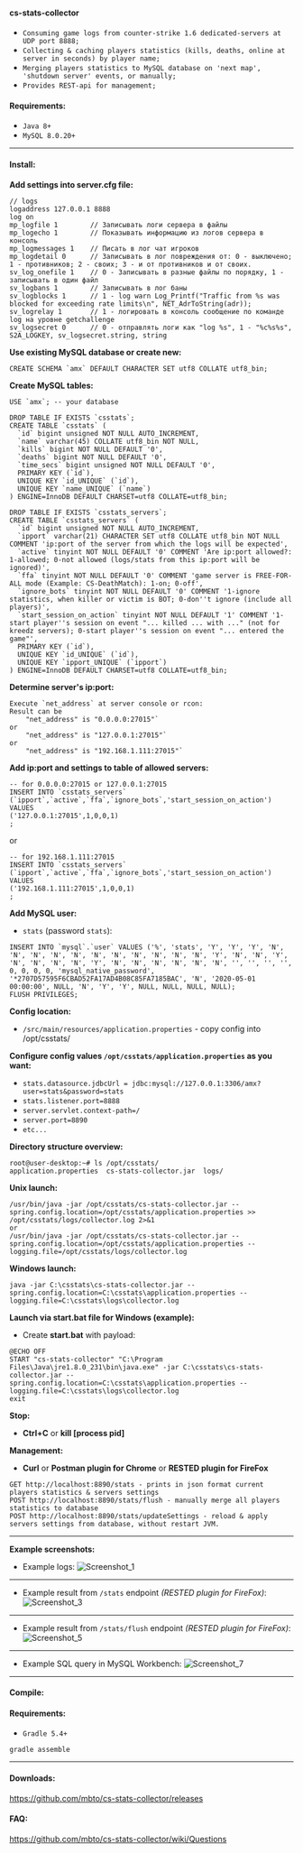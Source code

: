 #### **cs-stats-collector**
* `Consuming game logs from counter-strike 1.6 dedicated-servers at UDP port 8888;`
* `Collecting & caching players statistics (kills, deaths, online at server in seconds) by player name;`
* `Merging players statistics to MySQL database on 'next map', 'shutdown server' events, or manually;`
* `Provides REST-api for management;`

#### **Requirements:**
* `Java 8+`
* `MySQL 8.0.20+`
---
#### **Install:**

**Add settings into server.cfg file:**
```
// logs
logaddress 127.0.0.1 8888
log on
mp_logfile 1		// Записывать логи сервера в файлы
mp_logecho 1		// Показывать информацию из логов сервера в консоль
mp_logmessages 1	// Писать в лог чат игроков
mp_logdetail 0		// Записывать в лог повреждения от: 0 - выключено; 1 - противников; 2 - своих; 3 - и от противников и от своих.
sv_log_onefile 1	// 0 - Записывать в разные файлы по порядку, 1 - записывать в один файл
sv_logbans 1		// Записывать в лог баны
sv_logblocks 1		// 1 - log warn Log_Printf("Traffic from %s was blocked for exceeding rate limits\n", NET_AdrToString(adr));
sv_logrelay 1		// 1 - логировать в консоль сообщение по команде log на уровне getchallenge
sv_logsecret 0		// 0 - отправлять логи как "log %s", 1 - "%c%s%s", S2A_LOGKEY, sv_logsecret.string, string
```

**Use existing MySQL database or create new:**
```
CREATE SCHEMA `amx` DEFAULT CHARACTER SET utf8 COLLATE utf8_bin;
```
**Create MySQL tables:**
```
USE `amx`; -- your database

DROP TABLE IF EXISTS `csstats`;
CREATE TABLE `csstats` (
  `id` bigint unsigned NOT NULL AUTO_INCREMENT,
  `name` varchar(45) COLLATE utf8_bin NOT NULL,
  `kills` bigint NOT NULL DEFAULT '0',
  `deaths` bigint NOT NULL DEFAULT '0',
  `time_secs` bigint unsigned NOT NULL DEFAULT '0',
  PRIMARY KEY (`id`),
  UNIQUE KEY `id_UNIQUE` (`id`),
  UNIQUE KEY `name_UNIQUE` (`name`)
) ENGINE=InnoDB DEFAULT CHARSET=utf8 COLLATE=utf8_bin;

DROP TABLE IF EXISTS `csstats_servers`;
CREATE TABLE `csstats_servers` (
  `id` bigint unsigned NOT NULL AUTO_INCREMENT,
  `ipport` varchar(21) CHARACTER SET utf8 COLLATE utf8_bin NOT NULL COMMENT 'ip:port of the server from which the logs will be expected',
  `active` tinyint NOT NULL DEFAULT '0' COMMENT 'Are ip:port allowed?: 1-allowed; 0-not allowed (logs/stats from this ip:port will be ignored)',
  `ffa` tinyint NOT NULL DEFAULT '0' COMMENT 'game server is FREE-FOR-ALL mode (Example: CS-DeathMatch): 1-on; 0-off',
  `ignore_bots` tinyint NOT NULL DEFAULT '0' COMMENT '1-ignore statistics, when killer or victim is BOT; 0-don''t ignore (include all players)',
  `start_session_on_action` tinyint NOT NULL DEFAULT '1' COMMENT '1-start player''s session on event "... killed ... with ..." (not for kreedz servers); 0-start player''s session on event "... entered the game"',
  PRIMARY KEY (`id`),
  UNIQUE KEY `id_UNIQUE` (`id`),
  UNIQUE KEY `ipport_UNIQUE` (`ipport`)
) ENGINE=InnoDB DEFAULT CHARSET=utf8 COLLATE=utf8_bin;
```

**Determine server's ip:port:**
```
Execute `net_address` at server console or rcon:
Result can be
    "net_address" is "0.0.0.0:27015"`
or
    "net_address" is "127.0.0.1:27015"`
or
    "net_address" is "192.168.1.111:27015"`
```

**Add ip:port and settings to table of allowed servers:**
```
-- for 0.0.0.0:27015 or 127.0.0.1:27015
INSERT INTO `csstats_servers` (`ipport`,`active`,`ffa`,`ignore_bots`,'start_session_on_action') VALUES 
('127.0.0.1:27015',1,0,0,1)
;
```
or
```
-- for 192.168.1.111:27015
INSERT INTO `csstats_servers` (`ipport`,`active`,`ffa`,`ignore_bots`,'start_session_on_action') VALUES 
('192.168.1.111:27015',1,0,0,1)
;
```

**Add MySQL user:**
* `stats` (password `stats`):
```
INSERT INTO `mysql`.`user` VALUES ('%', 'stats', 'Y', 'Y', 'Y', 'N', 'N', 'N', 'N', 'N', 'N', 'N', 'N', 'N', 'N', 'N', 'Y', 'N', 'N', 'Y', 'N', 'N', 'N', 'N', 'Y', 'N', 'N', 'N', 'N', 'N', 'N', '', '', '', '', 0, 0, 0, 0, 'mysql_native_password', '*2707D57595F6CBAD52FA17AD4B08C85FA7185BAC', 'N', '2020-05-01 00:00:00', NULL, 'N', 'Y', 'Y', NULL, NULL, NULL, NULL);
FLUSH PRIVILEGES;
```

**Config location:**
* `/src/main/resources/application.properties` - copy config into /opt/csstats/ 

**Configure config values `/opt/csstats/application.properties` as you want:**
* `stats.datasource.jdbcUrl = jdbc:mysql://127.0.0.1:3306/amx?user=stats&password=stats`
* `stats.listener.port=8888`
* `server.servlet.context-path=/`
* `server.port=8890`
* `etc...`

**Directory structure overview:**
```
root@user-desktop:~# ls /opt/csstats/
application.properties  cs-stats-collector.jar  logs/
```

**Unix launch:**
```
/usr/bin/java -jar /opt/csstats/cs-stats-collector.jar --spring.config.location=/opt/csstats/application.properties >> /opt/csstats/logs/collector.log 2>&1
or
/usr/bin/java -jar /opt/csstats/cs-stats-collector.jar --spring.config.location=/opt/csstats/application.properties --logging.file=/opt/csstats/logs/collector.log
```
**Windows launch:**
```
java -jar C:\csstats\cs-stats-collector.jar --spring.config.location=C:\csstats\application.properties --logging.file=C:\csstats\logs\collector.log
```
**Launch via start.bat file for Windows (example):**
* Create **start.bat** with payload:
```
@ECHO OFF
START "cs-stats-collector" "C:\Program Files\Java\jre1.8.0_231\bin\java.exe" -jar C:\csstats\cs-stats-collector.jar --spring.config.location=C:\csstats\application.properties --logging.file=C:\csstats\logs\collector.log
exit
```

**Stop:**
* **Ctrl+C** or **kill [process pid]**

**Management:**
* **Curl** or **Postman plugin for Chrome** or **RESTED plugin for FireFox**
```
GET http://localhost:8890/stats - prints in json format current players statistics & servers settings
POST http://localhost:8890/stats/flush - manually merge all players statistics to database
POST http://localhost:8890/stats/updateSettings - reload & apply servers settings from database, without restart JVM.
```
---
**Example screenshots:**
* Example logs:
![Screenshot_1](https://user-images.githubusercontent.com/8545291/81408357-c27d8b80-9145-11ea-9631-8be1044f42b7.png)
---
* Example result from `/stats` endpoint _(RESTED plugin for FireFox)_:
![Screenshot_3](https://user-images.githubusercontent.com/8545291/81405183-d6be8a00-913f-11ea-93ca-07b2ea5a8d05.png)
---
* Example result from `/stats/flush` endpoint _(RESTED plugin for FireFox)_:
![Screenshot_5](https://user-images.githubusercontent.com/8545291/81405185-d6be8a00-913f-11ea-8844-af75aab6c840.png)
---
* Example SQL query in MySQL Workbench:
![Screenshot_7](https://user-images.githubusercontent.com/8545291/81405670-ca86fc80-9140-11ea-9136-4ac0ab1f8b58.png)
---
#### **Compile:**
#### **Requirements:**
* `Gradle 5.4+`
```
gradle assemble
```
---
#### **Downloads:**
https://github.com/mbto/cs-stats-collector/releases

#### **FAQ:**
https://github.com/mbto/cs-stats-collector/wiki/Questions

